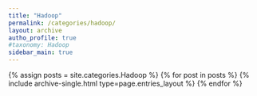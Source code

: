 ```yaml
---
title: "Hadoop"
permalink: /categories/hadoop/
layout: archive
autho_profile: true
#taxonomy: Hadoop
sidebar_main: true
---
```


{% assign posts = site.categories.Hadoop %}
{% for post in posts %} {% include archive-single.html type=page.entries_layout %} {% endfor %}